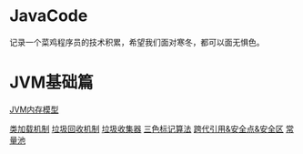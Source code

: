 # JavaCode
记录一个菜鸡程序员的技术积累，希望我们面对寒冬，都可以面无惧色。
# JVM基础篇
<a href="https://note.youdao.com/s/PlEfbMMI/">JVM内存模型</a>

<a href="https://note.youdao.com/s/Y2eMrFwO/">类加载机制</a>
<a href="https://note.youdao.com/s/18xpxepd/">垃圾回收机制</a>
<a href="https://note.youdao.com/s/EgHnwXHx/">垃圾收集器</a>
<a href="https://note.youdao.com/s/6hzF4RBz/">三色标记算法</a>
<a href="https://note.youdao.com/s/EzB6KiAr/">跨代引用&安全点&安全区</a>
<a href="https://note.youdao.com/s/V7M5Hhrw/">常量池</a>
